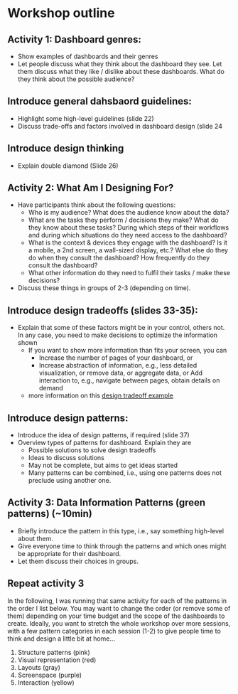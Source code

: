 # Workshop outline


## Activity 1: Dashboard genres:
* Show examples of dashboards and their genres
* Let people discuss what they think about the dashboard they see. Let them discuss what they like / dislike about these dashboards. What do they think about the possible audience?

## Introduce general dahsbaord guidelines: 
* Highlight some high-level guidelines (slide 22)
* Discuss trade-offs and factors involved in dashboard design (slide 24

## Introduce design thinking
* Explain double diamond (Slide 26)

## Activity 2: What Am I Designing For? 
* Have participants think about the following questions: 
  * Who is my audience? What does the audience know about the data?
  * What are the tasks they perform / decisions they make? What do they know about these tasks? During which steps of their workflows and during which situations do they need access to the dashboard? 
  * What is the context & devices they engage with the dashboard? Is it a mobile, a 2nd screen, a wall-sized display, etc.? What else do they do when they consult the dashboard? How frequently do they consult the dashboard?  
  * What other information do they need to fulfil their tasks / make these decisions?
* Discuss these things in groups of 2-3 (depending on time).

## Introduce design tradeoffs (slides 33-35):
* Explain that some of these factors might be in your control, others not. In any case, you need to make decisions to optimize the information shown
  * If you want to show more information than fits your screen, you can 
    * Increase the number of pages of your dashboard, or
    * Increase abstraction of information, e.g., less detailed visualization, or remove data, or aggregate data, or
Add interaction to, e.g., navigate between pages, obtain details on demand
  * more information on this [design tradeoff example](tradeoffs) 

## Introduce design patterns: 
* Introduce the idea of design patterns, if required (slide 37)
* Overview types of patterns for dashboard. Explain they are
  * Possible solutions to solve design tradeoffs
  * Ideas to discuss solutions
  * May not be complete, but aims to get ideas started
  * Many patterns can be combined, i.e., using one patterns does not preclude using another one.

## Activity 3: Data Information Patterns (green patterns) (~10min)
* Briefly introduce the pattern in this type, i.e., say something high-level about them. 
* Give everyone time to think through the patterns and which ones might be appropriate for their dashboard. 
* Let them discuss their choices in groups. 

## Repeat activity 3
In the following, I was running that same activity for each of the patterns in the order I list below. You may want to change the order (or remove some of them) depending on your time budget and the scope of the dashboards to create. Ideally, you want to stretch the whole workshop over more sessions, with a few pattern categories in each session (1-2) to give people time to think and design a little bit at home...
1. Structure patterns (pink)
1. Visual representation (red)
1. Layouts (gray)
1. Screenspace (purple)
1. Interaction (yellow)





